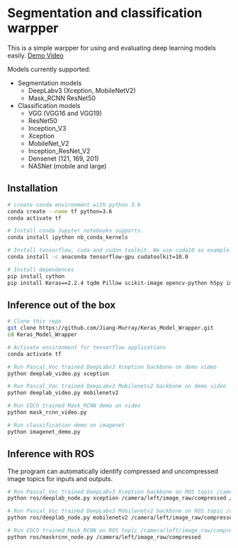 # Segmentation and classification  warpper

This is a simple warpper for using and evaluating deep learning models easily. [Demo Video](https://www.youtube.com/watch?v=UnnYx1wMz68)

Models currently supported:
- Segmentation models
    + DeepLabv3 (Xception, MobileNetV2)
    + Mask_RCNN ResNet50
- Classification models
    + VGG (VGG16 and VGG19)
    + ResNet50
    + Inception_V3
    + Xception
    + MobileNet_V2
    + Inception_ResNet_V2
    + Densenet (121, 169, 201)
    + NASNet (mobile and large)

## Installation

```bash
# create conda environment with python 3.6
conda create --name tf python=3.6
conda activate tf

# Install conda Jupyter notebooks supports.
conda install ipython nb_conda_kernels

# Install tensorflow, cuda and cudnn toolkit. We use cuda10 as example.
conda install -c anaconda tensorflow-gpu cudatoolkit=10.0

# Install dependences
pip install cython
pip install Keras==2.2.4 tqdm Pillow scikit-image opencv-python h5py imgaug pycocotools requests
```

## Inference out of the box

```bash
# Clone this repo
git clone https://github.com/Jiang-Murray/Keras_Model_Wrapper.git
cd Keras_Model_Wrapper

# Activate environment for tensorflow applications
conda activate tf

# Run Pascal_Voc trained DeepLabv3 Xception backbone on demo video
python deeplab_video.py xception

# Run Pascal_Voc trained DeepLabv3 Mobilenetv2 backbone on demo video
python deeplab_video.py mobilenetv2

# Run COCO trained Mask_RCNN demo on video
python mask_rcnn_video.py

# Run classification demo on imagenet
python imagenet_demo.py
```

## Inference with ROS
The program can automatically identify compressed and uncompressed image topics for inputs and outputs.

```bash
# Run Pascal_Voc trained DeepLabv3 Xception backbone on ROS topic /camera/left/image_raw/compressed and publish a compressed color map image to /deeplab/semantic/compressed
python ros/deeplab_node.py xception /camera/left/image_raw/compressed /deeplab/semantic/compressed

# Run Pascal_Voc trained DeepLabv3 Mobilenetv2 backbone on ROS topic /camera/left/image_raw/compressed and publish a uncompressed color map image to /deeplab/semantic/
python ros/deeplab_node.py mobilenetv2 /camera/left/image_raw/compressed /deeplab/semantic/

# Run COCO trained Mask_RCNN on ROS topic /camera/left/image_raw/compressed
python ros/maskrcnn_node.py /camera/left/image_raw/compressed
```
